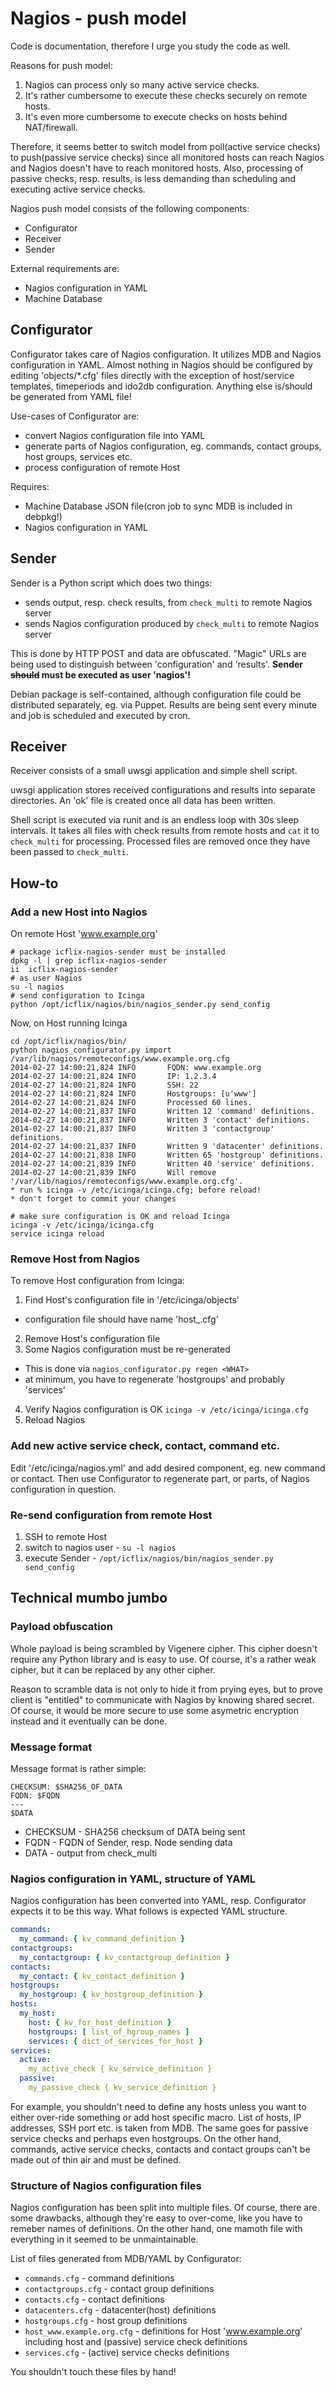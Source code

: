 # Nagios - push model

Code is documentation, therefore I urge you study the code as well.

Reasons for push model:
  1. Nagios can process only so many active service checks.
  2. It's rather cumbersome to execute these checks securely on remote hosts.
  3. It's even more cumbersome to execute checks on hosts behind NAT/firewall.

Therefore, it seems better to switch model from poll(active service checks) to push(passive service checks) since all monitored hosts can reach Nagios and Nagios doesn't have to reach monitored hosts. Also, processing of passive checks, resp. results, is less demanding than scheduling and executing active service checks.

Nagios push model consists of the following components:

  * Configurator
  * Receiver
  * Sender

External requirements are:

  * Nagios configuration in YAML
  * Machine Database


## Configurator

Configurator takes care of Nagios configuration. It utilizes MDB and Nagios configuration in YAML. Almost nothing in Nagios should be configured by editing 'objects/*.cfg' files directly with the exception of host/service templates, timeperiods and ido2db configuration. Anything else is/should be generated from YAML file!

Use-cases of Configurator are:

  * convert Nagios configuration file into YAML
  * generate parts of Nagios configuration, eg. commands, contact groups,
    host groups, services etc.
  * process configuration of remote Host

Requires:

  * Machine Database JSON file(cron job to sync MDB is included in debpkg!)
  * Nagios configuration in YAML


## Sender

Sender is a Python script which does two things:

  * sends output, resp. check results, from `check_multi` to remote Nagios server
  * sends Nagios configuration produced by `check_multi` to remote Nagios server

This is done by HTTP POST and data are obfuscated. "Magic" URLs are being used to distinguish between 'configuration' and 'results'. **Sender ~~should~~ must be executed as user 'nagios'!**

Debian package is self-contained, although configuration file could be distributed separately, eg. via Puppet. Results are being sent every minute and job is scheduled and executed by cron.

## Receiver

Receiver consists of a small uwsgi application and simple shell script.

uwsgi application stores received configurations and results into separate directories. An 'ok' file is created once all data has been written.

Shell script is executed via runit and is an endless loop with 30s sleep intervals. It takes all files with check results from remote hosts and `cat` it to `check_multi` for processing. Processed files are removed once they have been passed to `check_multi`.

## How-to

### Add a new Host into Nagios

On remote Host 'www.example.org'

```shell
# package icflix-nagios-sender must be installed
dpkg -l | grep icflix-nagios-sender
ii  icflix-nagios-sender
# as user Nagios
su -l nagios
# send configuration to Icinga
python /opt/icflix/nagios/bin/nagios_sender.py send_config
```

Now, on Host running Icinga

```shell
cd /opt/icflix/nagios/bin/
python nagios_configurator.py import /var/lib/nagios/remoteconfigs/www.example.org.cfg
2014-02-27 14:00:21,824 INFO       FQDN: www.example.org
2014-02-27 14:00:21,824 INFO       IP: 1.2.3.4
2014-02-27 14:00:21,824 INFO       SSH: 22
2014-02-27 14:00:21,824 INFO       Hostgroups: [u'www']
2014-02-27 14:00:21,824 INFO       Processed 60 lines.
2014-02-27 14:00:21,837 INFO       Written 12 'command' definitions.
2014-02-27 14:00:21,837 INFO       Written 3 'contact' definitions.
2014-02-27 14:00:21,837 INFO       Written 3 'contactgroup' definitions.
2014-02-27 14:00:21,837 INFO       Written 9 'datacenter' definitions.
2014-02-27 14:00:21,838 INFO       Written 65 'hostgroup' definitions.
2014-02-27 14:00:21,839 INFO       Written 40 'service' definitions.
2014-02-27 14:00:21,839 INFO       Will remove '/var/lib/nagios/remoteconfigs/www.example.org.cfg'.
* run % icinga -v /etc/icinga/icinga.cfg; before reload!
* don't forget to commit your changes

# make sure configuration is OK and reload Icinga
icinga -v /etc/icinga/icinga.cfg
service icinga reload
```


### Remove Host from Nagios

To remove Host configuration from Icinga:

1. Find Host's configuration file in '/etc/icinga/objects'
  * configuration file should have name 'host_<FQDN>.cfg'
2. Remove Host's configuration file
3. Some Nagios configuration must be re-generated
  * This is done via `nagios_configurator.py regen <WHAT>`
  * at minimum, you have to regenerate 'hostgroups' and probably 'services'
4. Verify Nagios configuration is OK `icinga -v /etc/icinga/icinga.cfg`
5. Reload Nagios


### Add new active service check, contact, command etc.

Edit '/etc/icinga/nagios.yml' and add desired component, eg. new command or contact. Then use Configurator to regenerate part, or parts, of Nagios configuration in question.

### Re-send configuration from remote Host

1. SSH to remote Host
2. switch to nagios user - `su -l nagios`
3. execute Sender - `/opt/icflix/nagios/bin/nagios_sender.py send_config`


## Technical mumbo jumbo

### Payload obfuscation

Whole payload is being scrambled by Vigenere cipher. This cipher doesn't require any Python library and is easy to use. Of course, it's a rather weak cipher, but it can be replaced by any other cipher.

Reason to scramble data is not only to hide it from prying eyes, but to prove client is "entitled" to communicate with Nagios by knowing shared secret. Of course, it would be more secure to use some asymetric encryption instead and it eventually can be done.

### Message format

Message format is rather simple:

```shell
CHECKSUM: $SHA256_OF_DATA
FQDN: $FQDN
---
$DATA
```

* CHECKSUM - SHA256 checksum of DATA being sent
* FQDN - FQDN of Sender, resp. Node sending data
* DATA - output from check_multi


### Nagios configuration in YAML, structure of YAML

Nagios configuration has been converted into YAML, resp. Configurator expects it to be this way. What follows is expected YAML structure.

```yaml
commands:
  my_command: { kv_command_definition }
contactgroups:
  my_contactgroup: { kv_contactgroup_definition }
contacts:
  my_contact: { kv_contact_definition }
hostgroups:
  my_hostgroup: { kv_hostgroup_definition }
hosts:
  my_host:
    host: { kv_for_host_definition }
    hostgroups: [ list_of_hgroup_names ]
    services: { dict_of_services_for_host }
services:
  active:
    my_active_check { kv_service_definition }
  passive:
    my_passive_check { kv_service_definition }
```

For example, you shouldn't need to define any hosts unless you want to either over-ride something or add host specific macro. List of hosts, IP addresses, SSH port etc. is taken from MDB. The same goes for passive service checks and perhaps even hostgroups. On the other hand, commands, active service checks, contacts and contact groups can't be made out of thin air and must be defined.

### Structure of Nagios configuration files

Nagios configuration has been split into multiple files. Of course, there are some drawbacks, although they're easy to over-come, like you have to remeber names of definitions. On the other hand, one mamoth file with everything in it seemed to be unmaintainable.

List of files generated from MDB/YAML by Configurator:

* `commands.cfg` - command definitions
* `contactgroups.cfg` - contact group definitions
* `contacts.cfg` - contact definitions
* `datacenters.cfg` - datacenter(host) definitions
* `hostgroups.cfg` - host group definitions
* `host_www.example.org.cfg` - definitions for Host 'www.example.org' including
  host and (passive) service check definitions
* `services.cfg` - (active) service checks definitions

You shouldn't touch these files by hand!
